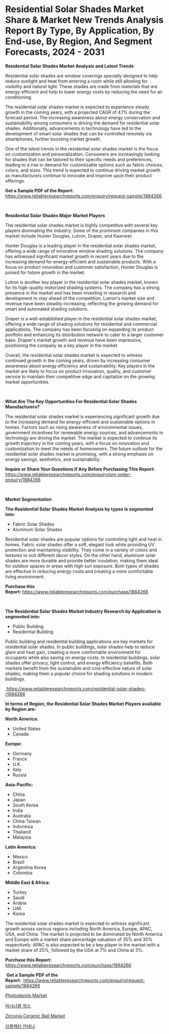 <p><h1>Residential Solar Shades Market Share & Market New Trends Analysis Report By Type, By Application, By End-use, By Region, And Segment Forecasts, 2024 - 2031</h1></p><p><strong>Residential Solar Shades Market Analysis and Latest Trends</strong></p>
<p><p>Residential solar shades are window coverings specially designed to help reduce sunlight and heat from entering a room while still allowing for visibility and natural light. These shades are made from materials that are energy-efficient and help to lower energy costs by reducing the need for air conditioning.</p><p>The residential solar shades market is expected to experience steady growth in the coming years, with a projected CAGR of 4.1% during the forecast period. The increasing awareness about energy conservation and sustainability among consumers is driving the demand for residential solar shades. Additionally, advancements in technology have led to the development of smart solar shades that can be controlled remotely via smartphones, further boosting market growth.</p><p>One of the latest trends in the residential solar shades market is the focus on customization and personalization. Consumers are increasingly looking for shades that can be tailored to their specific needs and preferences, leading to a rise in demand for customizable options such as fabric choices, colors, and sizes. This trend is expected to continue driving market growth as manufacturers continue to innovate and improve upon their product offerings.</p></p>
<p><strong>Get a Sample PDF of the Report:&nbsp;</strong> <a href="https://www.reliableresearchreports.com/enquiry/request-sample/1884266">https://www.reliableresearchreports.com/enquiry/request-sample/1884266</a></p>
<p>&nbsp;</p>
<p><strong>Residential Solar Shades Major Market Players</strong></p>
<p><p>The residential solar shades market is highly competitive with several key players dominating the industry. Some of the prominent companies in this market include Hunter Douglas, Lutron, Draper, and Kawneer.</p><p>Hunter Douglas is a leading player in the residential solar shades market, offering a wide range of innovative window shading solutions. The company has witnessed significant market growth in recent years due to the increasing demand for energy-efficient and sustainable products. With a focus on product innovation and customer satisfaction, Hunter Douglas is poised for future growth in the market.</p><p>Lutron is another key player in the residential solar shades market, known for its high-quality motorized shading systems. The company has a strong presence in the market and has been investing in research and development to stay ahead of the competition. Lutron's market size and revenue have been steadily increasing, reflecting the growing demand for smart and automated shading solutions.</p><p>Draper is a well-established player in the residential solar shades market, offering a wide range of shading solutions for residential and commercial applications. The company has been focusing on expanding its product portfolio and enhancing its distribution network to cater to a larger customer base. Draper's market growth and revenue have been impressive, positioning the company as a key player in the market.</p><p>Overall, the residential solar shades market is expected to witness continued growth in the coming years, driven by increasing consumer awareness about energy efficiency and sustainability. Key players in the market are likely to focus on product innovation, quality, and customer service to maintain their competitive edge and capitalize on the growing market opportunities.</p></p>
<p>&nbsp;</p>
<p><strong>What Are The Key Opportunities For Residential Solar Shades Manufacturers?</strong></p>
<p><p>The residential solar shades market is experiencing significant growth due to the increasing demand for energy-efficient and sustainable options in homes. Factors such as rising awareness of environmental issues, government incentives for renewable energy sources, and advancements in technology are driving the market. The market is expected to continue its growth trajectory in the coming years, with a focus on innovation and customization to meet the needs of homeowners. The future outlook for the residential solar shades market is promising, with a strong emphasis on energy savings, aesthetics, and sustainability.</p></p>
<p><strong>Inquire or Share Your Questions If Any Before Purchasing This Report:</strong> <a href="https://www.reliableresearchreports.com/enquiry/pre-order-enquiry/1884266">https://www.reliableresearchreports.com/enquiry/pre-order-enquiry/1884266</a></p>
<p>&nbsp;</p>
<p><strong>Market Segmentation</strong></p>
<p><strong>The Residential Solar Shades Market Analysis by types is segmented into:</strong></p>
<p><ul><li>Fabric Solar Shades</li><li>Aluminum Solar Shades</li></ul></p>
<p><p>Residential solar shades are popular options for controlling light and heat in homes. Fabric solar shades offer a soft, elegant look while providing UV protection and maintaining visibility. They come in a variety of colors and textures to suit different decor styles. On the other hand, aluminum solar shades are more durable and provide better insulation, making them ideal for outdoor spaces or areas with high sun exposure. Both types of shades are effective in reducing energy costs and creating a more comfortable living environment.</p></p>
<p><strong>Purchase this Report:&nbsp;</strong><a href="https://www.reliableresearchreports.com/purchase/1884266">https://www.reliableresearchreports.com/purchase/1884266</a></p>
<p>&nbsp;</p>
<p><strong>The Residential Solar Shades Market Industry Research by Application is segmented into:</strong></p>
<p><ul><li>Public Building</li><li>Residential Building</li></ul></p>
<p><p>Public building and residential building applications are key markets for residential solar shades. In public buildings, solar shades help to reduce glare and heat gain, creating a more comfortable environment for occupants while also saving on energy costs. In residential buildings, solar shades offer privacy, light control, and energy efficiency benefits. Both markets benefit from the sustainable and cost-effective nature of solar shades, making them a popular choice for shading solutions in modern buildings.</p></p>
<p><a href="https://www.reliableresearchreports.com/residential-solar-shades-r1884266">&nbsp;https://www.reliableresearchreports.com/residential-solar-shades-r1884266</a></p>
<p><strong>In terms of Region, the Residential Solar Shades Market Players available by Region are:</strong></p>
<p>
    <p> <strong> North America: </strong>
        <ul>
            <li>United States</li>
            <li>Canada</li>
        </ul>
        </p> 
    <p> <strong> Europe: </strong>
        <ul>
            <li>Germany</li>
            <li>France</li>
            <li>U.K.</li>
            <li>Italy</li>
            <li>Russia</li>
        </ul>
        </p> 
    <p> <strong> Asia-Pacific: </strong>
        <ul>
            <li>China</li>
            <li>Japan</li>
            <li>South Korea</li>
            <li>India</li>
            <li>Australia</li>
            <li>China Taiwan</li>
            <li>Indonesia</li>
            <li>Thailand</li>
            <li>Malaysia</li>
        </ul>
        </p> 
    <p> <strong> Latin America: </strong>
        <ul>
            <li>Mexico</li>
            <li>Brazil</li>
            <li>Argentina Korea</li>
            <li>Colombia</li>
        </ul>
        </p> 
    <p> <strong> Middle East & Africa: </strong>
        <ul>
            <li>Turkey</li>
            <li>Saudi</li>
            <li>Arabia</li>
            <li>UAE</li>
            <li>Korea</li>
        </ul>
    </p>
    </p>
<p><p>The residential solar shades market is expected to witness significant growth across various regions including North America, Europe, APAC, USA, and China. The market is projected to be dominated by North America and Europe with a market share percentage valuation of 35% and 30% respectively. APAC is also expected to be a key player in the market with a market share of 25%, followed by the USA at 7% and China at 3%.</p></p>
<p><strong>Purchase this Report: </strong><a href="https://www.reliableresearchreports.com/purchase/1884266">https://www.reliableresearchreports.com/purchase/1884266</a></p>
<p>&nbsp;<strong>Get a Sample PDF of the Report:&nbsp;&nbsp;</strong><a href="https://www.reliableresearchreports.com/enquiry/request-sample/1884266">https://www.reliableresearchreports.com/enquiry/request-sample/1884266</a></p>
<p><strong></strong></p>
<p><p><a href="https://issuu.com/reportprime-2/docs/phytosterols-market-size-2030.pptx">Phytosterols Market</a></p><p><a href="https://github.com/royErdmtyan906778/Market-Research-Report-List-1/blob/main/562625130097.md">머시너블 왁스</a></p><p><a href="https://issuu.com/reportprime-2/docs/zirconia-ceramic-ball-market-size-2030.pptx">Zirconia Ceramic Ball Market</a></p><p><a href="https://github.com/idcefvhkdut6/Market-Research-Report-List-1/blob/main/684565941678.md">리플렉터 안테나</a></p></p>